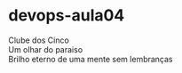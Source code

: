 # devops-aula04
Clube dos Cinco <br>
Um olhar do paraiso <br>
Brilho eterno de uma mente sem lembranças <br>
